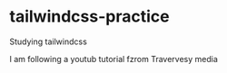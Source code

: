 # tailwindcss-practice
Studying tailwindcss

I am following a youtub tutorial fzrom Travervesy media
